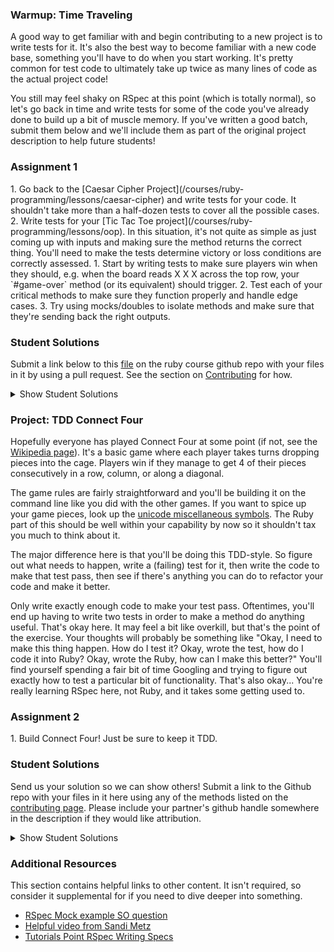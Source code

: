 ### Warmup: Time Traveling

A good way to get familiar with and begin contributing to a new project is to write tests for it.  It's also the best way to become familiar with a new code base, something you'll have to do when you start working.  It's pretty common for test code to ultimately take up twice as many lines of code as the actual project code!

You still may feel shaky on RSpec at this point (which is totally normal), so let's go back in time and write tests for some of the code you've already done to build up a bit of muscle memory.  If you've written a good batch, submit them below and we'll include them as part of the original project description to help future students!

### Assignment 1

<div class="lesson-content__panel" markdown="1">
  1. Go back to the [Caesar Cipher Project](/courses/ruby-programming/lessons/caesar-cipher) and write tests for your code.  It shouldn't take more than a half-dozen tests to cover all the possible cases.
  2. Write tests for your [Tic Tac Toe project](/courses/ruby-programming/lessons/oop).  In this situation, it's not quite as simple as just coming up with inputs and making sure the method returns the correct thing.  You'll need to make the tests determine victory or loss conditions are correctly assessed.
      1. Start by writing tests to make sure players win when they should, e.g. when the board reads X X X across the top row, your `#game-over` method (or its equivalent) should trigger.
      2. Test each of your critical methods to make sure they function properly and handle edge cases.
      3. Try using mocks/doubles to isolate methods and make sure that they're sending back the right outputs.
</div>

### Student Solutions
Submit a link below to this [file](https://github.com/TheOdinProject/curriculum/blob/master/ruby_programming/testing_with_rspec/project_testing_your_ruby_code.md) on the ruby course github repo with your files in it by using a pull request. See the section on [Contributing](http://github.com/TheOdinProject/curriculum/blob/master/contributing.md) for how.

<details markdown="block">
  <summary> Show Student Solutions </summary>

* Add your solution below this line!
* irlgabriel's Solutions: [Caesar Cipher](https://github.com/irlgabriel/the-odin-project/tree/master/ruby-exercises), [Tic-Tac-Toe](https://github.com/irlgabriel/the-odin-project/tree/master/tic-tac-toe-rb)
* Michael K's Solutions: [Caesar Cipher](https://github.com/a0x77ry/odin/tree/master/ruby-exercises/caesar_cipher), [Tic-Tac-Toe](https://github.com/a0x77ry/tic-tac-toe)
* andrewjh271's Solutions: [Caesar Cipher](https://github.com/andrewjh271/basic_ruby_projects/tree/master/caesar_cipher), [Tic-Tac-Toe](https://github.com/andrewjh271/tic_tac_toe)
* Saul-Good-Homie's Solutions: [Caesar Cipher](https://github.com/Saul-Good-Homie/ruby-building-blocks/tree/master/caesar_cipher), [Tic-Tac-Toe](https://github.com/Saul-Good-Homie/ruby-building-blocks/tree/master/tictactoe)
* Christian's Solutions: [Caesar Cipher](https://github.com/rueeazy/ruby-building-blocks/tree/master/caesar-cipher), [Tic-Tac-Toe](https://github.com/rueeazy/OOP/tree/master/tic-tac-toe)
* pudu87's Solutions: [Caesar Cipher](https://github.com/pudu87/ruby-exercises/tree/master/caesar-cipher), [Tic Tac Toe](https://github.com/pudu87/tic-tac-toe)
* YesSeri's Solutions: [Caesar Cipher](https://github.com/YesSeri/caesar_cipher)
* Olugbade Olalekan's Solutions: [Tic Tac Toe](https://github.com/gbadesimple/tic_tac_toe_implementation_tdd), [Enumerable Module](https://github.com/gbadesimple/enumerable_module_implementation_TDD), [Caesar Cipher](https://github.com/gbadesimple/caesar_cipher_implementation_TDD)
* jodokusquack's Solutions: [Builduing Blocks](https://github.com/jodokusquack/Ruby-Challenges), [Enumerable Methods](https://github.com/jodokusquack/Advanced_ruby_challenges), [Tic-Tac-Toe](https://github.com/jodokusquack/tic-tac-toe)
* David Auza's and Falguni Islam's Solutions: [Tic Tac Toe](https://github.com/eng-monika/RUBY-Testing-Your-Ruby-Code---Tic-Tac-Toe) => [Tic Tac Toe Demo](https://repl.it/@islamfalguni/tictactoe-1), [Enumerable Methods](https://github.com/eng-monika/RUBY-Testing-Your-Ruby-Code---Enumerable) => [Enumerable Methods Demo](https://repl.it/@DavidAuza/PROJECT-TESTING-YOUR-RUBY-CODE-Enumerable)
* fossegrim's Solutions: [Caesar Cipher](https://github.com/olav35/building-blocks/blob/master/spec/caesar_cipher_spec.rb), [Enumerable Methods](https://github.com/olav35/advanced-building-blocks/blob/master/spec/enumerable_methods_spec.rb), [Tic Tac Toe](https://github.com/olav35/tic-tac-toe/blob/master/spec/tic_tac_toe_spec.rb)
* [Lucas Bide's Solution - Building Blocks](https://github.com/Lucas-Bide/rspec)
* [Nasser Abachi's Solutions](https://github.com/abachi/theodinproject/tree/master/building-projects/connect_four)
* [Nikolas Broman's Solutions](https://github.com/nikolasbroman/testing_rspec)
* Ian's Solutions: [Caesar Cipher](https://github.com/IanMKesler/practice/tree/master/caesar_cipher), [Enumerable Methods](https://github.com/IanMKesler/practice/tree/master/enumerable), [Tic Tac Toe](https://github.com/IanMKesler/Tic-Tac-Toe)
* Alain Suarez's Solution: [Caesar Cipher](https://gitlab.com/asuar/ruby-building-blocks/blob/master/spec/caesar-cipher_spec.rb), [Enumerable Methods](https://gitlab.com/asuar/ruby-advanced-building-blocks/blob/master/spec/my-enumerable_spec.rb), [Tic Tac Toe](https://gitlab.com/asuar/ruby-tic-tac-toe/tree/master/spec)
* Vollantre's Solution: [Caesar Cipher](https://github.com/vollantre/ruby_basic/blob/master/spec/caesar_cipher_spec.rb), [Enumerable Methods](https://github.com/vollantre/ruby_basic/blob/master/spec/enumerable_spec.rb), [Tic Tac Toe](https://github.com/vollantre/Tic_Tac_Toe/tree/master/spec)
* Kevin Vuong's Solution: [Caesar Cipher](https://github.com/fffear/caesar_cipher), [Enumerable Methods](https://github.com/fffear/enumerable), [Tic Tac Toe](https://github.com/fffear/tic_tac_toe)
* Rudi Boshoff's Solution[Caesar Cipher](https://github.com/RudiBoshoff/ruby-exercises/tree/master/caesar_cipher), [Enumerable Methods](https://github.com/RudiBoshoff/ruby-exercises/tree/master/enumerable), [Tic Tac Toe](https://github.com/RudiBoshoff/ruby-exercises/tree/master/tic_tac_toe)
* Mohamed Elattar's Solution[Caesar Cipher](https://github.com/mohamed-elattar/building-blocks), [Enumerable Methods](https://github.com/mohamed-elattar/advanced-building-blocks), [Tic Tac Toe](https://github.com/mohamed-elattar/tic-tac-toe)
* [prw001's solutions](https://github.com/prw001/ruby_bdd_exercises)
* Max Garber's solutions:[Caesar Cipher](https://github.com/bubblebooy/miscellaneous-exercises/tree/master/Caesar%20Ciphar), [Enumerable Methods](https://github.com/bubblebooy/miscellaneous-exercises/tree/master/Enumerable%20Methods), [Tic-Tac-Toe](https://github.com/bubblebooy/miscellaneous-exercises/tree/master/Tic%20Tac%20Toe)
* Romane Green's solutions: [Caesar Cipher](https://github.com/RomaneGreen/rebuilding_enumerable/blob/master/spec/cesar_cypher_spec.rb), [Enumerable Methods](https://github.com/RomaneGreen/rebuilding_enumerable/blob/master/spec/rebuilding_enumerable_spec.rb), [Tic-Tac-Toe](https://github.com/RomaneGreen/tic_tac_toe/blob/master/spec/tictac_spec.rb)
* Demo318's solutions: [Caesar Cipher](https://github.com/Demo318/ruby_building_blocks/blob/master/spec/01_caesar_cipher_spec.rb), [Enumerable Methods](https://github.com/Demo318/ruby_advanced_building_blocs/blob/master/spec/my_enumerable_spec.rb), [Tic-Tac-Toe](https://github.com/Demo318/ruby_tictactoe/tree/master/spec)
* Isil Donmez's solutions: [Caesar's Cipher](https://github.com/isildonmez/Caesar-Cipher/blob/master/caesar_spec.rb), [Enumerable Methods](https://github.com/isildonmez/advanced_building_blocks/blob/master/enumerable_methods/enumerable_methods_spec.rb), [Tic-Tac-Toe](https://github.com/isildonmez/OOP/blob/master/tic_tac_toe/tic_tac_toe_spec.rb)
* Bruno Parga's solutions: [Caesar's Cipher](https://github.com/brunoparga/odinproject/tree/master/Ruby/caesar), [Enumerable Methods](https://github.com/brunoparga/odinproject/tree/master/Ruby/my_enums), [Tic-Tac-Toe](https://github.com/brunoparga/odinproject/tree/master/Ruby/tictactoe)
* Ovsjah Schweinefresser's Solutions: [Caesar Cipher](https://github.com/Ovsjah/testing_ruby/tree/master/caesar_cipher), [Enumerable Methods](https://github.com/Ovsjah/testing_ruby/tree/master/enumerable), [Tic-Tac-Toe](https://github.com/Ovsjah/testing_ruby/tree/master/tic_tac_toe)
* Jonathan Yiv's Solutions: [Caesar Cipher](https://github.com/JonathanYiv/caesar_cipher), [Enumerable Methods](https://github.com/JonathanYiv/enumerable_methods), [Tic-Tac-Toe](https://github.com/JonathanYiv/tic-tac-toe/)
* Clayton's solutions: [Caesar Cipher](https://github.com/cjsweeten101/OdinProjects/tree/master/ruby_building_blocks), [enumerable methods](https://github.com/cjsweeten101/OdinProjects/tree/master/enumerable_methods), [Tic Tac Toe](https://github.com/cjsweeten101/OdinProjects/tree/master/tic_tac_toe)
* Kasey's solutions : [Caesar Cipher](https://github.com/kasey-z/TOP-solutions/tree/master/Ruby%20Building%20Blocks/Caesar%20Cipher/spec/lib), [enumerable methods](https://github.com/kasey-z/TOP-solutions/tree/master/advanced_building_blocks/spec/lib),[Tic Tac Toe](https://github.com/kasey-z/TOP-solutions/blob/master/OOP/spec/lib/tic_tac_toe_spec.rb)
* xavier's solutions : [Caesar Cipher](https://github.com/nxdf2015/odin-building-blocks), [enumerable methods](https://github.com/nxdf2015/odin-advanced-building-blocks/tree/master/enumerable),[Tic Tac Toe](https://github.com/nxdf2015/odin-oop-with-ruby/tree/master/rspec)
* Oleh Sliusar's solutions: [Caesar Cipher](https://github.com/OlehSliusar/caesar_cipher), [Enumerable Methods](https://github.com/OlehSliusar/enumerable_methods), [Tic-tac-toe](https://github.com/OlehSliusar/tic-tac-toe)
* holdercp's solutions [Caesar Cipher and Enumerable Methods](https://github.com/holdercp/ruby-building-blocks), [Tic-Tac-Toe](https://github.com/holdercp/tic-tac-toe)
* theghall's solutions [Caesar Cipher](https://github.com/theghall/caesar_cipher), [Enumerable methods](https://github.com/theghall/enum), [Tic Tac Toe](https://github.com/theghall/tic-tac-toe)
* Nikolay Dyulgerov's solutions [Caesar Cippher](https://github.com/NicolayD/ruby-building-blocks/blob/master/spec/caesar_cipher_spec.rb), [Enumerable Methods](https://github.com/NicolayD/ruby-advanced-blocks/blob/master/spec/enumerable_methods_spec.rb), [Tic Tac Toe](https://github.com/NicolayD/ruby-oop/blob/master/spec/tictactoe_spec.rb)
* mindovermiles262's Solutions [Caesar](https://github.com/mindovermiles262/ruby-building-blocks/tree/master/caesar-cipher) [Enumerable](https://github.com/mindovermiles262/ruby-building-blocks/tree/master/enumerable-methods) [Tic-Tac-Toe](https://github.com/mindovermiles262/tictactoe)
* yilmazgunalp's solution [Enumerable](https://github.com/yilmazgunalp/advanced_building_blocks), [TicTacToe](https://github.com/yilmazgunalp/tictac)
* ToTenMilan's solution [Caesar's_cipher & stock_picker](https://github.com/ToTenMilan/the_odin_project/tree/master/ruby/building_blocks/spec), [Enumerable Methods](https://github.com/ToTenMilan/the_odin_project/blob/master/ruby/adv_building_blocks/spec/enumerable_methods_spec.rb), [Mastermind](https://github.com/ToTenMilan/the_odin_project/blob/master/ruby/oop/spec/mastermind_spec.rb)
* nmac's solution ([Caesar's cipher](https://github.com/nmacawile/ruby_building_blocks/blob/master/spec/caesar_cipher_spec.rb), [Enumerable methods](https://github.com/nmacawile/ruby_building_blocks/blob/master/spec/enumerable_methods_spec.rb), [Tic-tac-toe](https://github.com/nmacawile/tictactoe2/tree/master/spec))
* [Jib's Solution](https://github.com/NuclearMachine/OdinTasks/tree/master/rspec_timetraveling)
* Leonard Soaivan's solution ([Caesar Cipher](https://github.com/leosoaivan/rubybuildingblocks/blob/master/spec/caesar_cipher_spec.rb), [Enumerable Methods](https://github.com/leosoaivan/rubybuildingblocks/blob/master/spec/enumerable_spec.rb), [Tic Tac Toe](https://github.com/leosoaivan/rubytictactoe/tree/master/spec))
* [Donald's solution](https://github.com/donaldali/odin-ruby/tree/master/project_rspec_testing)
* [Marina Sergeyeva's solution](https://github.com/imousterian/OdinProject/tree/master/Project2_8_Ruby_Rspec)
* [Kate McFaul's solution](https://github.com/craftykate/odin-project/tree/master/Chapter_03-Advanced_Ruby/testing_with_rspec)
* [Artur Janik's solution](https://github.com/ArturJanik/TOPRuby/tree/master/Project8/testingruby1)
* Dominik Stodolny's solution ([Caesar Cipher](https://github.com/dstodolny/ruby_building_blocks/blob/master/spec/caesar_cipher_spec.rb), [Enumerable Methods](https://github.com/dstodolny/ruby_building_blocks/blob/master/spec/enumerable_methods_spec.rb), [Tic Tac Toe](https://github.com/dstodolny/tictactoe/tree/master/spec))
* Lara Finnegan's solution ([Caesar Cipher](https://github.com/lcf0285/Ruby_Building_Blocks/blob/master/spec/caesar_cipher_spec.rb), [Enumerable Methods](https://github.com/lcf0285/Ruby_Building_Blocks/blob/master/spec/enumerable_methods_spec.rb), [Tic Tac Toe](https://github.com/lcf0285/tic_tac_toe/tree/master/spec))
* AtActionPark's solution ([Caesar Cipher](https://github.com/AtActionPark/odin-ruby-building-blocks/blob/master/caesar-cipher/spec/caesar_cipher_spec.rb), [Enumerable Methods](https://github.com/AtActionPark/odin-ruby-advanced-building-blocks/blob/master/Enumerable_methods/spec/enumerable_methods_spec.rb), [Tic Tac Toe](https://github.com/AtActionPark/odin_tic_tac_toe/tree/master/spec))
* [Matias Pan's solution](https://github.com/kriox26/odin_ruby/tree/master/project_testing)
* Alex Chen's solution ([Caesar Cipher and Enumerable Methods](https://github.com/Chenzilla/ruby_building_blocks/tree/master/spec), [Tic Tac Toe](https://github.com/Chenzilla/tic_tac_toe/blob/master/spec/tic-tac-toe_spec.rb))
* Dan Hoying's solution ([Caesar Cipher](https://github.com/danhoying/testing_ruby_with_rspec/tree/master/caesar_cipher), [Enumerable Methods](https://github.com/danhoying/testing_ruby_with_rspec/tree/master/enumerable_methods), [Tic Tac Toe](https://github.com/danhoying/testing_ruby_with_rspec/tree/master/tic_tac_toe))
* [PiotrAleksander's solution](https://github.com/PiotrAleksander/Ruby/tree/master/xo/spec)
* [Sander Schepens's solution](https://github.com/schepens83/theodinproject.com/tree/master/ruby/project14--time-traveling)
*  Florian Mainguy's solution ([Caesar Cipher](https://github.com/florianmainguy/theodinproject/blob/master/ruby/testing-ruby/caesar-cipher/spec/caesar_cipher_spec.rb), [Enumerable Methods](https://github.com/florianmainguy/theodinproject/blob/master/ruby/testing-ruby/enumerable/spec/enumerable_spec.rb), [Tic Tac Toe](https://github.com/florianmainguy/theodinproject/blob/master/ruby/testing-ruby/tic-tac-toe/spec/tic-tac-toe_spec.rb))
*  Aviv Levinsky's solution ([Caesar Cipher](https://github.com/pugsiman/Ruby_challenges_and_algorithms/blob/master/Caesar_Cipher/spec/caesar_spec.rb), [Enumerable Methods](https://github.com/pugsiman/Ruby_challenges_and_algorithms/blob/master/Enumerable_Methods/spec/enum_spec.rb), [Tic Tac Toe](https://github.com/pugsiman/Tic_Tac_Toe/blob/master/spec/ttt_spec.rb))
*  Giorgos's solution ([Caesar Cipher](https://github.com/vinPopulaire/ruby-building-blocks-project/blob/master/spec/caesar_cipher_spec.rb), [Enumerable Methods](https://github.com/vinPopulaire/ruby-building-blocks-project/blob/master/spec/enumerablie_methods_spec.rb), [Tic Tac Toe](https://github.com/vinPopulaire/tic-tac-toe/blob/master/spec/tic-tac-toe_spec.rb))
*  srashidi's solution([Caesar Cipher](https://github.com/srashidi/Ruby_Building_Blocks/tree/master/caesar_cipher/spec), [Enumerable Methods](https://github.com/srashidi/Ruby_Building_Blocks/tree/master/My_Enumerable/spec), [Tic Tac Toe](https://github.com/srashidi/Object_Oriented_Programming/tree/master/Tic_Tac_Toe/spec))
* cdouglass's solution ([Caesar Cipher](https://github.com/cdouglass/odin-project-exercises/tree/master/ruby/building-blocks/caesar-cipher), [Enumerable Methods](https://github.com/cdouglass/odin-project-exercises/tree/master/ruby/advanced-building-blocks/enumerable_methods), [Tic-Tac-Toe](https://github.com/cdouglass/odin-project-exercises/tree/master/ruby/oop/tic-tac-toe))
* James Brooks's solution ([Caesar Cipher](https://github.com/jhbrooks/caesar-cipher/tree/master/spec), [Enumerable Methods](https://github.com/jhbrooks/my-enumerable/tree/master/spec), [Tic Tac Toe](https://github.com/jhbrooks/tic-tac-toe/tree/master/spec))
* Luke Walker's solution ([Caesar Cipher](https://github.com/ubershibs/ruby-programming/blob/master/rspec_project/spec/caesar_cipher_spec.rb), [Enumerable](https://github.com/ubershibs/ruby-programming/blob/master/rspec_project/spec/enumerable_spec.rb), [Tic Tac Toe](https://github.com/ubershibs/ruby-programming/blob/master/rspec_project/spec/tictactoe3_spec.rb)
* [Miguel Herrera's solution](https://github.com/migueloherrera/projects/tree/master/spec)
* [Max Gallant's solution](https://github.com/mcgalcode/Ruby/tree/master/RSpecProject)
* Fabricio Carrara's solution ([Caesar Cipher](https://github.com/fcarrara/caesar_cipher), [Enumerable](https://github.com/fcarrara/ruby_advanced_building_blocks), [Tic Tac Toe](https://github.com/fcarrara/oop_with_ruby/tree/master/tic_tac_toe)
* Ricardo Villegas' solution ([Caesar Cipher](https://github.com/claricardo/RubyBuildingBlocks/blob/master/spec/caesar_cipher_spec.rb), [My_Enumerable Methods](https://github.com/claricardo/RubyBuildingBlocks/blob/master/spec/my_enumerables_spec.rb),) [Tic-Tac-Toe](https://github.com/claricardo/RubyBuildingBlocks/blob/master/spec/tic_tac_toe_spec.rb))
* [Deepak's solution](https://github.com/Deepak5050/rspec_warmup.git)
* [Kevin Mulherns solution](https://github.com/KevinMulhern/odinproject-testing/tree/master/warmup)
* DV's solution ([Caesar Cipher](https://github.com/dvislearning/caesar_cipher/blob/master/spec/cipher_spec.rb), [Enumerable](https://github.com/dvislearning/my_enumerable/blob/master/spec/my_enumerable_spec.rb), [Tic Tac Toe](https://github.com/dvislearning/TicTacToe/blob/master/spec/tictactoe_spec.rb)
* Jiazhi Guo's solution ([Caesar Cipher](https://github.com/jerrykuo7727/Caesar-Cipher), [Enumerable Methods](https://github.com/jerrykuo7727/Enumerable-Methods), [Tic Tac Toe](https://github.com/jerrykuo7727/Tic-Tac-Toe))
* [at0micr3d's solution](https://github.com/at0micr3d/ruby-rspec)
* David Chapman's solution ([Ceaser Cipher](https://github.com/davidchappy/odin_training_projects/tree/master/c_c), [Enumerable](https://github.com/davidchappy/odin_training_projects/tree/master/enumerable), and [Tic Tac Toe](https://github.com/davidchappy/odin_training_projects/tree/master/tic_tac_toe))
* [Dylan's solutions](https://github.com/resputin/the_odin_project/tree/master/Ruby/testing/time_travel)
* Austin Mason's solution ([Ceaser Cipher](https://github.com/CouchofTomato/caesar_cipher), [Enumerable](https://github.com/CouchofTomato/enumberable_extension), and [Tic Tac Toe](https://github.com/CouchofTomato/tictactoe))
* Jerry Gao's solution ([Caesar](https://github.com/blackwright/odin/tree/master/ruby_caesar_cipher), [Enumerable](https://github.com/blackwright/odin/tree/master/ruby_enumerable), [Tic-Tac-Toe](https://github.com/blackwright/odin/tree/master/ruby_tic_tac_toe))
* tholymap's solution ([Caesar Cipher](https://github.com/tholymap/OdinRspec/blob/master/spec/caesar_cipher_spec.rb), [Enumerable](https://github.com/tholymap/OdinRspec/blob/master/spec/my_enumerable_spec.rb), [Tic-Tac-Toe](https://github.com/tholymap/OdinRspec/blob/master/spec/tic_tac_toe_spec.rb))
* Francisco Carlos's solution ([Ceaser Cipher](https://github.com/fcarlosdev/the_odin_project/tree/master/tdd/caesar_cipher), [Enumerable](https://github.com/fcarlosdev/the_odin_project/tree/master/tdd/enumerable_methods), [Tic-Tac-Toe](https://github.com/fcarlosdev/the_odin_project/tree/master/tdd/tic_tac_toe))
* Sophia Wu's solution ([Caesar Cipher](https://github.com/SophiaLWu/project-testing-ruby-with-rspec/tree/master/caesars_cipher), [Enumerable](https://github.com/SophiaLWu/project-testing-ruby-with-rspec/tree/master/enumerable_methods), [Tic Tac Toe](https://github.com/SophiaLWu/project-testing-ruby-with-rspec/tree/master/tic_tac_toe))
* John Connor's solution([Caesar Cipher](https://github.com/jacgitcz/caesar_cipher),[Enumerable](https://github.com/jacgitcz/enumeration_methods),[Tic Tac Toe](https://github.com/jacgitcz/tictactoe_oop))
* Simon's solution([Caesar Cipher](https://github.com/SimonSomlai/Odin/tree/master/Ruby/cypher),[Enumerable](https://github.com/SimonSomlai/Odin/tree/master/Ruby/enumerable),[Tic Tac Toe](https://github.com/SimonSomlai/Odin/tree/master/Ruby/tic_tac_toe))
* Luján Fernaud's solution ([Caesar Cipher](https://github.com/lujanfernaud/ruby-building-blocks/blob/master/spec/caesar_cipher_spec.rb), [Enumerable](https://github.com/lujanfernaud/ruby-building-blocks/blob/master/spec/enumerable_spec.rb), [Tic Tac Toe](https://github.com/lujanfernaud/ruby-tic-tac-toe))
* Cody Buffaloe's solutions ([Caesar Cipher](https://github.com/CodyLBuffaloe/caesar_cipher), [Enumerable Methods](https://github.com/CodyLBuffaloe/enumerable_methods), [Tic Tac Toe](https://github.com/CodyLBuffaloe/tic_tac_toe))
* Anistor86's solutions ([Caesar Cipher](https://github.com/anistor86/caesar_cipher_with_specs), [Enumerable Methods](https://github.com/anistor86/enumerable_with_specs), [Tic Tac Toe](https://github.com/anistor86/tic_tac_toe))
* Jamesredux's solutions ([Caesar Cipher](https://github.com/Jamesredux/rb_blocks/tree/master/ceasar_cipher), [Enumerable Methods](https://github.com/Jamesredux/rb_blocks/tree/master/enumerable), [Tic Tac Toe](https://github.com/Jamesredux/rb_blocks/tree/master/oop/tictac))
* HSaad's solutions ([Caesar Cipher](https://github.com/HSaad/ruby-building-blocks/tree/master/ceasar-cipher), [Enumerable Methods](https://github.com/HSaad/enumerable), [Tic Tac Toe](https://github.com/HSaad/tic-tac-toe))
* zasman's solutions([Caesar Cipher](https://github.com/ZASMan/caesar_cipher))
* [Punnadittr's solutions](https://github.com/punnadittr/rspec_projects)
* Tommy's solution ([Caesar Cipher, Enumerable](https://github.com/hoangtommy/rubyExercises), [Tic Tac Toe](https://github.com/hoangtommy/tic-tac-toe))
* bchalman's solutions: [Caesar Cipher](https://github.com/bchalman/ruby_exercises/blob/master/spec/caesar_cipher_spec.rb), [Enumerable Methods](https://github.com/bchalman/ruby_exercises/blob/master/spec/my_enumerable_methods_spec.rb), [Tic Tac Toe](https://github.com/bchalman/tic_tac_toe)
* Alex's solutions: [Caesar Cipher](https://github.com/alexcorremans/caesar_cipher), [Enumerable](https://github.com/alexcorremans/enumerable), [Tic Tac Toe (incomplete)](https://github.com/alexcorremans/tictactoe)
* Leila Alderman's solutions: [Caesar cipher](https://github.com/leila-alderman/TOP_ruby_exercises/blob/master/01_caesar/caesar_spec.rb) and [Enumerables](https://github.com/leila-alderman/TOP_ruby_exercises/blob/master/05_enumerables/spec/enumerables_spec.rb)
* Emil Dimitrov's solutions: [Caesar's Cipher](https://github.com/imemdm/ruby-building-blocks/blob/master/caesar_cipher.rb), [Enumerable](https://github.com/imemdm/advanced-building-blocks), [Tic Tac Toe](https://github.com/imemdm/tic-tac-toe)
* Vitaly Osipov's solutions: [Caesar's Cipher](https://github.com/vi7ali/caesar-cipher/blob/master/spec/caesar_spec.rb), [Enumerable](https://github.com/vi7ali/my-enum-methods/blob/master/spec/my_enum_methods_spec.rb)
* [Alex Krewson's solutions](https://github.com/alexkrewson/ruby_testing)
* Robert Dunbar's solutions: [Caesar's Cipher](https://github.com/RobertDunbar/ruby-problems/blob/master/spec/cipher_spec.rb), [Enumerable](https://github.com/RobertDunbar/ruby-problems/blob/master/spec/enumerable_spec.rb), [Tic Tac Toe](https://github.com/RobertDunbar/ruby-oop/blob/master/tic-tac-toe/spec/tic-tac-toe_spec.rb)
* Ben Fowler's solutions: [Caesar Cipher](https://github.com/benfowler04/ruby-building-blocks/blob/master/spec/caesar_spec.rb), [Enumerable](https://github.com/benfowler04/ruby-building-blocks/blob/master/spec/enumerable_spec.rb), [Tic Tac Toe](https://github.com/benfowler04/ruby-oop/blob/master/spec/tic_tac_toe_spec.rb)
* Sergej Jurchenko's solutions: [Caesar Cipher](https://github.com/Sergyurch/ruby_problems/blob/master/spec/caesar_cipher_spec.rb), [Enumerable](https://github.com/Sergyurch/ruby_problems/blob/master/spec/enumerable-methods_spec.rb), [Tic Tac Toe](https://github.com/Sergyurch/ruby_problems/blob/master/spec/tic_tac_toe_game_spec.rb)
* Bendee's Solutions: [Caesar Cipher](https://github.com/bendee48/ruby_building_blocks/blob/master/spec/caesar_cipher_spec.rb), [Enumerable](https://github.com/bendee48/advanced_building_blocks/blob/master/spec/enumerable_methods_spec.rb), [Tic Tac Toe](https://github.com/bendee48/tictactoe/blob/master/spec/tictactoe_spec.rb)
* guacamobley's solutions: [Caesar Cipher](https://github.com/guacamobley/ruby-building-blocks), [Enumerable](https://github.com/guacamobley/ruby-advanced-building-blocks), [Tic Tac Toe](https://github.com/guacamobley/tic-tac-toe)
* Ranon Martin's solutions: [Caesar Cipher](https://github.com/ranonm/TheOdinProjectExercises/blob/master/caesar_cipher/spec/caesar_cipher_spec.rb), [Enumerable](https://github.com/ranonm/TheOdinProjectExercises/blob/master/enumerable_methods/spec/enumerable_methods_spec.rb), [Tic Tac Toe](https://github.com/ranonm/TheOdinProjectExercises/blob/master/tic_tac_toe/spec/board_spec.rb)
* Timework's Solutions: [Caesar Cipher](https://github.com/Timework/caesarCipher/blob/master/spec/caesar_spec.rb), [Enumerable](https://github.com/Timework/enumerable/blob/master/spec/enum_spec.rb), [Tic Tac Toe](https://github.com/Timework/ticTac/blob/master/spec/tic_spec.rb)
* Matt M's Solutions: [Caesar Cipher](https://github.com/MattMiller1989/Caesar-Cipher), [Tic Tac Toe](https://github.com/MattMiller1989/Tic-Tac-Toe)
* fussykyloren's Solutions: [Caeser Cipher](https://github.com/fussykyloren/odin-project-basic-ruby-projects/tree/master/caeser-cipher), [Tic-Tac-Toe](https://github.com/fussykyloren/ruby-tic-tac-toe)
* Cameron St. Amant's Solutions: [Caesar Cipher](https://github.com/CameronStAmant/The_Odin_Project/tree/master/Ruby_projects/Basic_ruby_projects/Caesar), [Tic-Tac-Toe](https://github.com/CameronStAmant/The_Odin_Project/tree/master/Ruby_projects/Intermediate_ruby/Tic_tac_toe)
</details>

### Project: TDD Connect Four

Hopefully everyone has played Connect Four at some point (if not, see the [Wikipedia page](http://en.wikipedia.org/wiki/Connect_Four)).  It's a basic game where each player takes turns dropping pieces into the cage.  Players win if they manage to get 4 of their pieces consecutively in a row, column, or along a diagonal.

The game rules are fairly straightforward and you'll be building it on the command line like you did with the other games.  If you want to spice up your game pieces, look up the [unicode miscellaneous symbols](http://en.wikipedia.org/wiki/List_of_Unicode_characters#Miscellaneous_Symbols).  The Ruby part of this should be well within your capability by now so it shouldn't tax you much to think about it.

The major difference here is that you'll be doing this TDD-style.  So figure out what needs to happen, write a (failing) test for it, then write the code to make that test pass, then see if there's anything you can do to refactor your code and make it better.

Only write exactly enough code to make your test pass.  Oftentimes, you'll end up having to write two tests in order to make a method do anything useful.  That's okay here.  It may feel a bit like overkill, but that's the point of the exercise.  Your thoughts will probably be something like "Okay, I need to make this thing happen.  How do I test it?  Okay, wrote the test, how do I code it into Ruby?  Okay, wrote the Ruby, how can I make this better?"  You'll find yourself spending a fair bit of time Googling and trying to figure out exactly how to test a particular bit of functionality.  That's also okay... You're really learning RSpec here, not Ruby, and it takes some getting used to.

### Assignment 2

<div class="lesson-content__panel" markdown="1">
  1. Build Connect Four!  Just be sure to keep it TDD.
</div>

### Student Solutions
Send us your solution so we can show others! Submit a link to the Github repo with your files in it here using any of the methods listed on the [contributing page](http://github.com/TheOdinProject/curriculum/blob/master/contributing.md).  Please include your partner's github handle somewhere in the description if they would like attribution.

<details markdown="block">
  <summary> Show Student Solutions </summary>

* Add your solution below this line!
* [irlgabriel's Solution](https://github.com/irlgabriel/the-odin-project/tree/master/connect-four-tdd)
* [Michael K's Solution](https://github.com/a0x77ry/connect_four)
* [andrewjh271's Solution](https://github.com/andrewjh271/connect_four)
* [Saul-Good-Homie's Solution](https://github.com/Saul-Good-Homie/ruby-building-blocks/tree/master/connect_four)
* [Christian's Solution](https://github.com/rueeazy/ruby-exercises/tree/master/connect_four)
* [pudu87's Solution](https://github.com/pudu87/connect_four)
* [Philipp's Solution](https://github.com/philipp-mcvity/odin-ruby.connect_four)
* [YesSeri's Solution](https://github.com/YesSeri/connect_four)
* [Billy Coffin's Solution](https://github.com/bcoffin9/connectfour)
* [Olugbade Olalekan's Solution](https://github.com/gbadesimple/connect_four_tdd)
* [jodokusquack's Solution](https://github.com/jodokusquack/connect_four)
* [proto-dylan's Solution](https://github.com/proto-dylan/connect_four)
* [Run After's Solution](https://github.com/run-after/tdd_connect_four)
* [Sher's solution](https://github.com/sher-s7/connect4)
* [Lucas Bide's Solution](https://github.com/Lucas-Bide/connect4)
* [Nikolas Broman's solution](https://github.com/nikolasbroman/connect_four)
* [Ian's Solution](https://github.com/IanMKesler/connect_four_TDD)
* [Andrija Jelenkovic's Solution](https://github.com/Amdrija/ruby-practice)
* [Chirs' Solution](https://github.com/CSalois114/project_connect_four)
* [Alain Suarez's Solution](https://gitlab.com/asuar/connect-four)
* [Jay Burbyga's Solution](https://github.com/Jaybur1/ruby_exercises/tree/master/CONNECT_FOUR)
* [BShowen's Solution](https://github.com/bshowen/cl_connect_four)
* [Braxton Lemmon's Solution](https://github.com/braxtonlemmon/connect_four)
* [Vollantre's solution](https://github.com/vollantre/connect_four)
* [Kevin Vuong's solution](https://github.com/fffear/connect-four)
* [Rudi Boshoff's solution](https://github.com/RudiBoshoff/ruby-exercises/tree/master/connect_four)
* [Narek's solution](https://github.com/narekokr/connect-four)
* [Learnsometing's solution](https://github.com/learnsometing/TOP-ruby-projects/tree/master/connect-four)
* [Chris Wegschied's solution](https://github.com/cwegscheid08/connect_four)
* [Leila Alderman's solution](https://github.com/leila-alderman/connect_four)
* [Simon Tharby's solution](https://github.com/jinjagit/connect_four)
* [Mohamed Elattar's Solution](https://github.com/mohamed-elattar/count-four)
* [Dennis Cope's solution](https://github.com/coped/connect-four)
* [prw001's solution](https://github.com/prw001/connect_four)
* [Max Garber's solution](https://github.com/bubblebooy/miscellaneous-exercises/tree/master/Connect%20Four)
* [Demo318's solution](https://github.com/Demo318/ruby_connect_four)
* [Javier Machin's solution](https://github.com/Javier-Machin/Connect_Four)
* [Isil Donmez's solution](https://github.com/isildonmez/connect4)
* [Jmooree30's solution](https://github.com/jmooree30/rspec_connect4.git)
* [Andrew's solution](https://github.com/andrewr224/Connect-Four)
* [Ovsjah Schweinefresser's Solution](https://github.com/Ovsjah/testing_ruby/tree/master/connect_four)
* [Jonathan Yiv's solution](https://github.com/JonathanYiv/connect_four)
* [Clayton's solution](https://github.com/cjsweeten101/OdinProjects/tree/master/connect_four)
* [Kasey's solution](https://github.com/kasey-z/TOP-solutions/tree/master/connect_four)
* [Adsy430's solution](https://github.com/adampal/connect4)
* [xavier's solution](https://github.com/nxdf2015/odin-testing-ruby-with-rspec)
* [holdercp's solution](https://github.com/holdercp/connect-four)
* [theghall's solution](https://github.com/theghall/connect_four)
* [jfonz412's solution](https://github.com/jfonz412/connect_four)
* [Nikolay Dyulgerov's solution](https://github.com/NicolayD/ruby-rspec)
* [Raiko's Solution](https://github.com/Cypher0/connect_four)
* [yilmazgunalp's solution](https://github.com/yilmazgunalp/connect_four)
* [ToTenMilan's solution](https://github.com/ToTenMilan/the_odin_project/tree/master/ruby/rspec)
* [Ayushka's solution](https://github.com/ayushkamadji/connect_four_ruby)
* [Nicolas Amaya's solution](https://github.com/nicoasp/TOP---Ruby-Rspec-Testing)
* [nmac's solution](https://github.com/nmacawile/connect_four)
* [Jib's Solution](https://github.com/NuclearMachine/OdinTasks/tree/master/connect_four)
* [Stefan P's solution](https://github.com/spavikevik/connect_four)
* [Leonard Soaivan's solution](https://github.com/leosoaivan/TOP_connectfour)
* [Donald's solution](https://github.com/donaldali/odin-ruby/tree/master/project_rspec_testing/connect_four_tdd)
* [Marina Sergeyeva's solution](https://github.com/imousterian/OdinProject/tree/master/Project2_8_Ruby_Rspec/
connect_four)
* [Tommy Noe's solution](https://github.com/thomasjnoe/connect_four)
* [James MacIvor's solution](https://github.com/RobotOptimist/connect_four)
* [Aleksandar's solution](https://github.com/rodic/Odin-Ruby-Projects/tree/master/Project:%20Testing%20Ruby%20with%20RSpec)
* [Kate McFaul's solution](https://github.com/craftykate/odin-project/tree/master/Chapter_03-Advanced_Ruby/testing_with_rspec/connect_four_rspec)
* [Artur Janik's solution](https://github.com/ArturJanik/TOPRuby/tree/master/Project8/testingruby2)
* [Dominik Stodolny's solution](https://github.com/dstodolny/connect_four)
* [Dawn Pattison's solution](https://github.com/pattisdr/theOdinProject/tree/master/connect_four)
* [Frank Peelen's solution](https://github.com/FrankPeelen/Connect-Four)
* [AtActionPark's solution](https://github.com/AtActionPark/odin_connect_four)
* [Alex Chen's solution](https://github.com/Chenzilla/test_driven_connect_four)
* [Dan Hoying's solution](https://github.com/danhoying/testing_ruby_with_rspec/tree/master/connect_four)
* [Xavier Reid's solution](https://github.com/xreid/connect_four)
* [Sander Schepens's solution](https://github.com/schepens83/theodinproject.com/tree/master/ruby/project15--connect-four)
* [Florian Mainguy's solution](https://github.com/florianmainguy/theodinproject/blob/master/ruby/testing-ruby/connect-four)
* [Giorgos's solution](https://github.com/vinPopulaire/connect_four)
* [Alex Tsiras' solution](https://github.com/arialblack14/connect_four)
* [srashidi's solution](https://github.com/srashidi/RSpec_Project/tree/master/connect_four)
* [cdouglass's solution](https://github.com/cdouglass/odin-project-exercises/tree/master/ruby/testing-ruby/connect-four)
* [James Brooks's solution](https://github.com/jhbrooks/connect-four)
* [Luke Walker's solution](https://github.com/ubershibs/ruby-programming/tree/master/connect4)
* [Tomasz Kula's solution](https://github.com/zetsnotdead/connect_four)
* [Miguel Herrera's solution](https://github.com/migueloherrera/projects/blob/master/spec/connect_four_spec.rb)
* [Max Gallant's solution](https://github.com/mcgalcode/Ruby/tree/master/RSpecProject)
* [djhart's solution](https://github.com/djhart/connect_four)
* [Sophia Wu's solution](https://github.com/SophiaLWu/project-testing-ruby-with-rspec/tree/master/connect_four)
* [Fabricio Carrara's solution](https://github.com/fcarrara/connect_four_tdd)
* Ricardo Villegas' solution ([Game code](https://github.com/claricardo/RubyBuildingBlocks/blob/master/connect_four.rb), [Game tests](https://github.com/claricardo/RubyBuildingBlocks/blob/master/spec/connect_four_spec.rb))
* [Kevin Mulherns solution](https://github.com/KevinMulhern/odinproject-testing/tree/master/connect_four)
* [DV's solution](https://github.com/dvislearning/connectfour)
* [Shala Qweghen's solution](https://github.com/ShalaQweghen/rspec)
* [Amrr Bakry's solution](https://github.com/Amrrbakry/ruby_the_odin_project/tree/master/connect_four)
* [Jiazhi Guo's solution](https://github.com/jerrykuo7727/connect_four)
* [m-chrzan's solution](https://github.com/m-chrzan/connect4)
* [Loris Aranda's solution](https://github.com/LorisProg/ruby-connectFour)
* [at0micr3d's solution](https://github.com/at0micr3d/ruby-rspec/tree/master/connect-four)
* [Dylan's solution](https://github.com/resputin/the_odin_project/tree/master/Ruby/testing/connect_four)
* [Austin Mason's solution](https://github.com/CouchofTomato/ConnectFour)
* [David Chapman's solution](https://github.com/davidchappy/odin_training_projects/tree/master/connect_four)
* [Jerry Gao's solution](https://github.com/blackwright/odin/tree/master/ruby_connect_four)
* [tholymap's solution](https://github.com/tholymap/OdinRspec/blob/master/spec/connect_four_spec.rb)
* [Francisco Carlos's solution](https://github.com/fcarlosdev/the_odin_project/tree/master/tdd/connect_four)
* [Braydon Pacheco's solution](https://github.com/pacheeko/connect_four)
* [Simon's solution](https://github.com/SimonSomlai/Odin/tree/master/Ruby/connect_four)
* [Kyle Thomson's solution](https://github.com/idynkydnk/connect_four)
* [John Connor's solution](https://github.com/jacgitcz/tconnect4)
* [Zach Beaird's solution](https://github.com/zbbeaird89/Connect-Four)
* [Luján Fernaud's solution](https://github.com/lujanfernaud/ruby-connect-four)
* [Cody Buffaloe's solution](https://github.com/CodyLBuffaloe/Connect_Four)
* [Jamesredux's solution](https://github.com/Jamesredux/connect4)
* [HSaad's solution](https://github.com/HSaad/connect-four)
* [Punnadittr's solution](https://github.com/punnadittr/connect_four)
* [Malaika's Solution](https://github.com/malaikaMI/connect_four)
* [bchalman's Solution](https://github.com/bchalman/connect_four)
* [Alex's Solution](https://github.com/alexcorremans/connect_four)
* [Emil Dimitrov's Solution](https://github.com/imemdm/connect_four)
* [vanny96's Solution](https://github.com/vanny96/connect_four)
* [Vitaly Osipov's Solution](https://github.com/vi7ali/connect-four). [Play on Repl.it](https://repl.it/@vi7ali/Connect-Four-game)
* [JamCry's Solution](https://github.com/jamcry/ruby-connect-four) - [Play on Repl.it](https://repl.it/@jamcry/Connect4-the-game)
* [Alex Krewson's solutions](https://github.com/alexkrewson/ruby_testing)
* [JFAldridge's solution](https://github.com/JFAldridge/ruby_connect_four)
* [Robert Dunbar's solutions](https://github.com/RobertDunbar/ruby-connect-four)
* [Rey van den Berg's solution](https://github.com/Rey810/ruby-connect4)
* [Ben Fowler's solution](https://github.com/benfowler04/connect-four) - [Play on repl.it](https://repl.it/@BenFowler/Connect-Four)
* [Ray Alvarez's solution](https://github.com/ray-alvarez/connect_four)
* [Sergej Jurchenko's solution](https://github.com/Sergyurch/connect_four_game) - [Play on repl.it](https://repl.it/@SergejJurchenko/connectfourgame)
* [guacamobley's solution](https://github.com/guacamobley/TDD-Connect-Four)
* [Bendee's Solution](https://github.com/bendee48/connect_four) - [Play on Repl.it](https://repl.it/@bendee48/connectfour)
* [Busy Bee's Solution](https://github.com/swissbusybee/Connect_Four_Project)
* [Jay Conner's Solution](https://github.com/cleve703/connect4)
* [Hyperturing's Solution](https://github.com/hyperturing/connectfour)
* [Robert Suazo's Solution](https://github.com/rsuazo/connect_four)
* [Timework's Solution](https://github.com/Timework/connect)
* [fussykyloren's Solution](https://github.com/fussykyloren/ruby-connect-four) - [Play on Repl.it](https://repl.it/@fussykyloren/ruby-connect-four)
* [Cameron St. Amant's Solution](https://github.com/CameronStAmant/The_Odin_Project/tree/master/Ruby_projects/Connect_four)
* [mpiriya's Solution](https://github.com/mpiriya/ruby/tree/master/connect-four)
</details>

### Additional Resources
This section contains helpful links to other content. It isn't required, so consider it supplemental for if you need to dive deeper into something.

* [RSpec Mock example SO question](http://stackoverflow.com/questions/3622604/rspec-mock-object-example)
* [Helpful video from Sandi Metz](https://www.youtube.com/watch?v=URSWYvyc42M)
* [Tutorials Point RSpec Writing Specs](https://www.tutorialspoint.com/rspec/rspec_writing_specs.htm)
